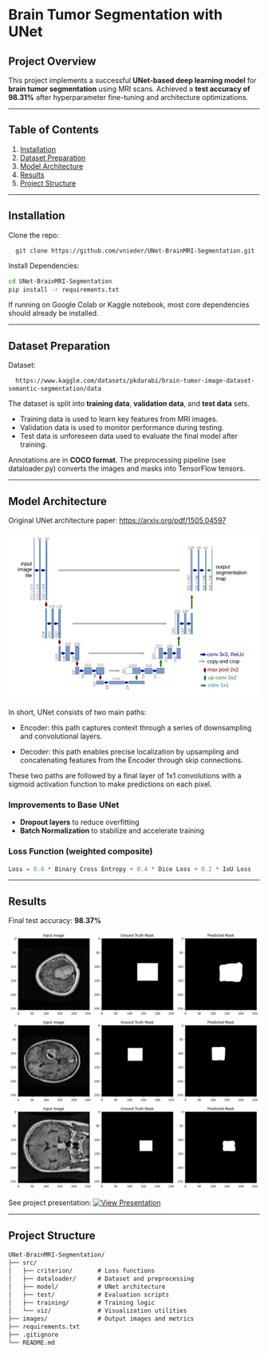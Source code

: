 # Brain Tumor Segmentation with UNet

## Project Overview

This project implements a successful **UNet-based deep learning model** for **brain tumor segmentation** using MRI scans. Achieved a **test accuracy of 98.31%** after hyperparameter fine-tuning and architecture optimizations.

---

## Table of Contents

1. [Installation](#installation)
2. [Dataset Preparation](#dataset-preparation)
3. [Model Architecture](#model-architecture)
4. [Results](#results)
5. [Project Structure](#project-structure)

---

## Installation

Clone the repo:

      git clone https://github.com/vnieder/UNet-BrainMRI-Segmentation.git

Install Dependencies:

```bash
cd UNet-BrainMRI-Segmentation
pip install -r requirements.txt
```

If running on Google Colab or Kaggle notebook, most core dependencies should already be installed.

---

## Dataset Preparation

Dataset:

      https://www.kaggle.com/datasets/pkdarabi/brain-tumor-image-dataset-semantic-segmentation/data

The dataset is split into **training data**, **validation data**, and **test data** sets.

- Training data is used to learn key features from MRI images.
- Validation data is used to monitor performance during testing.
- Test data is unforeseen data used to evaluate the final model after training.

Annotations are in **COCO format**. The preprocessing pipeline (see dataloader.py) converts the images and masks into TensorFlow tensors.

---

## Model Architecture

Original UNet architecture paper: https://arxiv.org/pdf/1505.04597

![UNet Architecture](images/UNet_Model.png)

In short, UNet consists of two main paths:

- Encoder: this path captures context through a series of downsampling and convolutional layers.

- Decoder: this path enables precise localization by upsampling and concatenating features from the Encoder through skip connections.

These two paths are followed by a final layer of 1x1 convolutions with a sigmoid activation function to make predictions on each pixel.

### Improvements to Base UNet

- **Dropout layers** to reduce overfitting
- **Batch Normalization** to stabilize and accelerate training

### Loss Function (weighted composite)

```python
Loss = 0.4 * Binary Cross Entropy + 0.4 * Dice Loss + 0.2 * IoU Loss
```

---

## Results

Final test accuracy: **98.37%**

![Results](images/prediction_1.png)
![Results](images/prediction_2.png)
![Results](images/prediction_3.png)

See project presentation: [![View Presentation](https://img.shields.io/badge/View-Presentation-blue?style=flat&logo=adobeacrobatreader)](images/MRI_Segmentation_Presentation.pdf)

---

## Project Structure

```
UNet-BrainMRI-Segmentation/
├── src/
│   ├── criterion/       # Loss functions
│   ├── dataloader/      # Dataset and preprocessing
│   ├── model/           # UNet architecture
│   ├── test/            # Evaluation scripts
│   ├── training/        # Training logic
│   └── viz/             # Visualization utilities
├── images/              # Output images and metrics
├── requirements.txt
├── .gitignore
└── README.md
```
